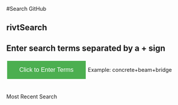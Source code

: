 #Search GitHub

<head>
<style>
.button {
  background-color: #4CAF50; /* Green */
  border: none;
  color: white;
  padding: 15px 32px;
  text-align: center;
  text-decoration: none;
  display: inline-block;
  font-size: 16px;
  margin: 4px 2px;
  cursor: pointer;
}
.button2 {background-color: #008CBA;} /* Blue */
.button3 {background-color: #f44336;} /* Red */ 
.button4 {background-color: #e7e7e7; color: black;} /* Gray */ 
.button5 {background-color: #555555;} /* Black */
</style>
</head>

## rivtSearch

## Enter search terms separated by a + sign


<button class="button" id="bgnBtn" onclick="searchRivt()">Click to Enter Terms</button>
Example: concrete+beam+bridge
<br>
<br>
<br>
Most Recent Search
<p id="output"></p>


<script> function searchRivt(){var terms = prompt("search terms");document.getElementById('output').innerHTML = name;URL = `https://github.com/search?q=rivt+${terms}+in%3Areadme`;window.open(URL,'_blank')}</script>